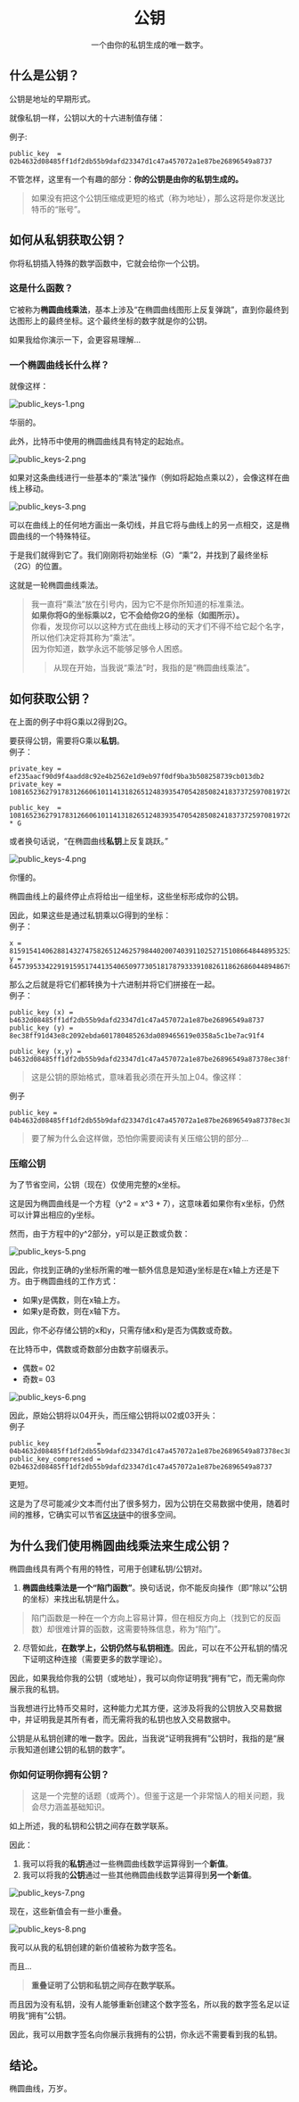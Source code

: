 # <center>公钥</center>
<center>一个由你的私钥生成的唯一数字。</center>

## 什么是公钥？
公钥是地址的早期形式。

就像私钥一样，公钥以大的十六进制值存储：

例子:
```
public_key  = 02b4632d08485ff1df2db55b9dafd23347d1c47a457072a1e87be26896549a8737
```

不管怎样，这里有一个有趣的部分：**你的公钥是由你的私钥生成的。**

>如果没有把这个公钥压缩成更短的格式（称为地址），那么这将是你发送比特币的“账号”。

## 如何从私钥获取公钥？
你将私钥插入特殊的数学函数中，它就会给你一个公钥。

### 这是什么函数？
它被称为**椭圆曲线乘法**，基本上涉及“在椭圆曲线图形上反复弹跳”，直到你最终到达图形上的最终坐标。这个最终坐标的数字就是你的公钥。

如果我给你演示一下，会更容易理解...

### 一个椭圆曲线长什么样？
就像这样：

![public_keys-1.png](img/public_keys-1%20(1).png)  

华丽的。

此外，比特币中使用的椭圆曲线具有特定的起始点。  

![public_keys-2.png](img/public_keys-2%20(1).png)  

如果对这条曲线进行一些基本的“乘法”操作（例如将起始点乘以2），会像这样在曲线上移动。  

![public_keys-3.png](img/public_keys-3%20(1).png)  

可以在曲线上的任何地方画出一条切线，并且它将与曲线上的另一点相交，这是椭圆曲线的一个特殊特征。

于是我们就得到它了。我们刚刚将初始坐标（G）“乘”2，并找到了最终坐标（2G）的位置。

这就是一轮椭圆曲线乘法。
>我一直将“乘法”放在引号内，因为它不是你所知道的标准乘法。  
**如果你将G的坐标乘以2，它不会给你2G的坐标（如图所示）。**  
你看，发现你可以以这种方式在曲线上移动的天才们不得不给它起个名字，所以他们决定将其称为“乘法”。  
因为你知道，数学永远不能够足够令人困惑。  
>>从现在开始，当我说“乘法”时，我指的是“椭圆曲线乘法”。

## 如何获取公钥？
在上面的例子中将G乘以2得到2G。

要获得公钥，需要将G乘以**私钥**。  
例子：
```
private_key = ef235aacf90d9f4aadd8c92e4b2562e1d9eb97f0df9ba3b508258739cb013db2
private_key = 108165236279178312660610114131826512483935470542850824183737259708197206310322

public_key  = 108165236279178312660610114131826512483935470542850824183737259708197206310322 * G
```
或者换句话说，“在椭圆曲线**私钥**上反复跳跃。”  

![public_keys-4.png](img/public_keys-4%20(1).png)  

你懂的。

椭圆曲线上的最终停止点将给出一组坐标，这些坐标形成你的公钥。

因此，如果这些是通过私钥乘以G得到的坐标：  
例子：
```
x = 81591541406288143274758265124625798440200740391102527151086648448953253267255
y = 64573953342291915951744135406509773051817879333910826118626860448948679381492
```

那么之后就是将它们都转换为十六进制并将它们拼接在一起。  
例子：
```
public_key (x) = b4632d08485ff1df2db55b9dafd23347d1c47a457072a1e87be26896549a8737
public_key (y) = 8ec38ff91d43e8c2092ebda601780485263da089465619e0358a5c1be7ac91f4

public_key (x,y) = b4632d08485ff1df2db55b9dafd23347d1c47a457072a1e87be26896549a87378ec38ff91d43e8c2092ebda601780485263da089465619e0358a5c1be7ac91f4
```

>这是公钥的原始格式，意味着我必须在开头加上04。像这样：

例子
```
public_key = 04b4632d08485ff1df2db55b9dafd23347d1c47a457072a1e87be26896549a87378ec38ff91d43e8c2092ebda601780485263da089465619e0358a5c1be7ac91f4
```
>要了解为什么会这样做，恐怕你需要阅读有关压缩公钥的部分...

### 压缩公钥
为了节省空间，公钥（现在）仅使用完整的x坐标。

这是因为椭圆曲线是一个方程（y^2 = x^3 + 7），这意味着如果你有x坐标，仍然可以计算出相应的y坐标。

然而，由于方程中的y^2部分，y可以是正数或负数：

![public_keys-5.png](img/public_keys-5%20(1).png)

因此，你找到正确的y坐标所需的唯一额外信息是知道y坐标是在x轴上方还是下方。由于椭圆曲线的工作方式：

* 如果y是偶数，则在x轴上方。
* 如果y是奇数，则在x轴下方。  

因此，你不必存储公钥的x和y，只需存储x和y是否为偶数或奇数。

在比特币中，偶数或奇数部分由数字前缀表示。

* 偶数= 02
* 奇数= 03  

![public_keys-6.png](img/public_keys-6%20(1).png)

因此，原始公钥将以04开头，而压缩公钥将以02或03开头：  
例子
```
public_key            = 04b4632d08485ff1df2db55b9dafd23347d1c47a457072a1e87be26896549a87378ec38ff91d43e8c2092ebda601780485263da089465619e0358a5c1be7ac91f4
public_key_compressed = 02b4632d08485ff1df2db55b9dafd23347d1c47a457072a1e87be26896549a8737
```
更短。

这是为了尽可能减少文本而付出了很多努力，因为公钥在交易数据中使用，随着时间的推移，它确实可以节省[区块链](../../../How%20Bitcoin%20Works/2.Mining/1.Blockchain/Blockchain.md)中的很多空间。

## 为什么我们使用椭圆曲线乘法来生成公钥？
椭圆曲线具有两个有用的特性，可用于创建私钥/公钥对。

1. **椭圆曲线乘法是一个“陷门函数”**。换句话说，你不能反向操作（即“除以”公钥的坐标）来找出私钥是什么。
>陷门函数是一种在一个方向上容易计算，但在相反方向上（找到它的反函数）却很难计算的函数，这需要特殊信息，称为“陷门”。

2. 尽管如此，**在数学上，公钥仍然与私钥相连**。因此，可以在不公开私钥的情况下证明这种连接（需要更多的数学理论）。  

因此，如果我给你我的公钥（或地址），我可以向你证明我“拥有”它，而无需向你展示我的私钥。  

当我想进行比特币交易时，这种能力尤其方便，这涉及将我的公钥放入交易数据中，并证明我是其所有者，而无需将我的私钥也放入交易数据中。  

公钥是从私钥创建的唯一数字。因此，当我说“证明我拥有”公钥时，我指的是“展示我知道创建公钥的私钥的数字”。  

### 你如何证明你拥有公钥？
>这是一个完整的话题（或两个）。但鉴于这是一个非常恼人的相关问题，我会尽力涵盖基础知识。

如上所述，我的私钥和公钥之间存在数学联系。

因此：

1. 我可以将我的**私钥**通过一些椭圆曲线数学运算得到一个**新值**。
2. 我可以将我的**公钥**通过一些其他椭圆曲线数学运算得到**另一个新值**。

![public_keys-7.png](img/public_keys-7%20(1).png)  

现在，这些新值会有一些小重叠。  

![public_keys-8.png](img/public_keys-8%20(1).png)  

我可以从我的私钥创建的新价值被称为数字签名。

而且…

>**重叠证明了公钥和私钥之间存在数学联系。**

而且因为没有私钥，没有人能够重新创建这个数字签名，所以我的数字签名足以证明我“拥有”公钥。

因此，我可以用数字签名向你展示我拥有的公钥，你永远不需要看到我的私钥。

## 结论。
椭圆曲线，万岁。